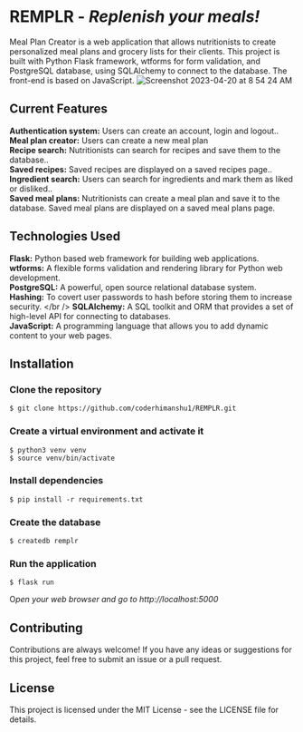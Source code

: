 # REMPLR - *Replenish your meals!*

Meal Plan Creator is a web application that allows nutritionists to create personalized meal plans and grocery lists for their clients. This project is built with Python Flask framework, wtforms for form validation, and PostgreSQL database, using SQLAlchemy to connect to the database. The front-end is based on JavaScript.
![Screenshot 2023-04-20 at 8 54 24 AM](https://user-images.githubusercontent.com/87880250/233420912-15feab4c-2985-4e1e-af0f-3b7a38060cf6.png)



## Current Features
**Authentication system:** Users can create an account, login and logout..<br />
**Meal plan creator:** Users can create a new meal plan<br />
**Recipe search:** Nutritionists can search for recipes and save them to the database..<br />
**Saved recipes:** Saved recipes are displayed on a saved recipes page..<br />
**Ingredient search:** Users can search for ingredients and mark them as liked or disliked..<br />
**Saved meal plans:** Nutritionists can create a meal plan and save it to the database. Saved meal plans are displayed on a saved meal plans page.

## Technologies Used
**Flask:** Python based web framework for building web applications.<br />
**wtforms:** A flexible forms validation and rendering library for Python web development.<br />
**PostgreSQL:** A powerful, open source relational database system.<br />
**Hashing:** To covert user passwords to hash before storing them to increase security. </br />
**SQLAlchemy:** A SQL toolkit and ORM that provides a set of high-level API for connecting to databases.<br />
**JavaScript:** A programming language that allows you to add dynamic content to your web pages.

## Installation

### Clone the repository

	$ git clone https://github.com/coderhimanshu1/REMPLR.git
	
### Create a virtual environment and activate it

	$ python3 venv venv
	$ source venv/bin/activate

### Install dependencies

	$ pip install -r requirements.txt
### Create the database

	$ createdb remplr
### Run the application

	$ flask run
O*pen your web browser and go to http://localhost:5000*
## Contributing
Contributions are always welcome! If you have any ideas or suggestions for this project, feel free to submit an issue or a pull request.

## License
This project is licensed under the MIT License - see the LICENSE file for details.
